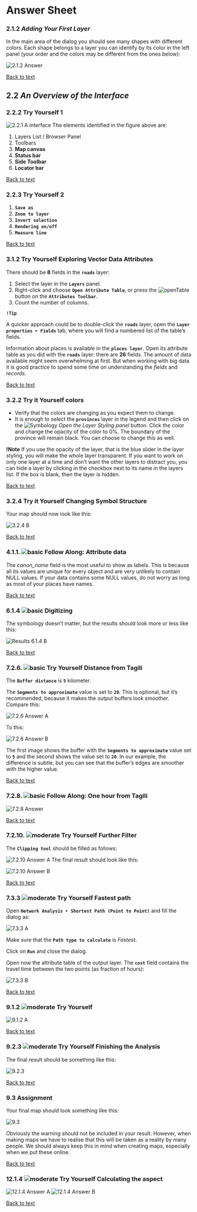# Answer Sheet
### 2.1.2 _Adding Your First Layer_
In the main area of the dialog you should see many shapes with different colors. Each shape belongs to a layer you can identify by its color in the left panel (your order and the colors may be different from the ones below):

![2.1.2 Answer](https://github.com/Toletum-Network/AutumnSchool_2020/blob/master/Screenshots/2.1.2%20Answer.png)

[Back to text](https://github.com/Toletum-Network/AutumnSchool_2020/blob/master/Training_Manual/2.%20Module:_The_Interface.md#212--try-yourself)
## 2.2 _An Overview of the Interface_
### 2.2.2 Try Yourself 1
![2.2.1 A interface](https://github.com/Toletum-Network/AutumnSchool_2020/blob/master/Screenshots/2.2.1%20A%20gui_numbered.png)
The elements identified in the figure above are:

1. Layers List / Browser Panel
2. Toolbars
3. **Map canvas**
4. **Status bar**
5. **Side Toolbar**
6. **Locator bar**

[Back to text](https://github.com/Toletum-Network/AutumnSchool_2020/blob/master/Training_Manual/2.%20Module:_The_Interface.md#222---try-yourself-1)

### 2.2.3 Try Yourself 2
1. **``Save as``**
2. **``Zoom to layer``**
3. **``Invert selection``**
4. **``Rendering on/off``**
5. **``Measure line``**

[Back to text](https://github.com/Toletum-Network/AutumnSchool_2020/blob/master/Training_Manual/2.%20Module:_The_Interface.md#223---try-yourself-2)

### 3.1.2 Try Yourself Exploring Vector Data Attributes
There should be **8** fields in the **``roads``** layer:

1. Select the layer in the **``Layers``** panel.
2. Right-click and choose **``Open Attribute Table``**, or press the ![openTable](https://github.com/Toletum-Network/AutumnSchool_2020/blob/master/Icons/mActionOpenTable.png) button on the **``Attributes Toolbar``**.
3. Count the number of columns.

**``!Tip``**

A quicker approach could be to double-click the **``roads``** layer, open the **``Layer properties ‣ Fields``** tab, where you will find a numbered list of the table’s fields.

Information about places is available in the **``places layer``**. Open its attribute table as you did with the **``roads``** layer: there are **26** fields. The amount of data available might seem overwhelming at first. But when working with big data it is good practice to spend some time on understanding the _fields_ and _records_. 

[Back to text](https://github.com/Toletum-Network/AutumnSchool_2020/blob/master/Training_Manual/3.%20Module:_Creating_a_Basic_Map.md#312--try-yourself-exploring-vector-data-attributes)

### 3.2.2 Try it Yourself colors
* Verify that the colors are changing as you expect them to change.
* It is enough to select the **``provinces``** layer in the legend and then click on the ![Symbology](https://github.com/Toletum-Network/AutumnSchool_2020/blob/master/Icons/symbology.png) _Open the Layer Styling panel_ button. Click the color and change the opacity of the color to 0%. The boundary of the province will remain black. You can choose to change this as well.

**!Note**
If you use the opacity of the layer, that is the blue slider in the layer styling, you will make the whole layer transparent.
If you want to work on only one layer at a time and don’t want the other layers to distract you, you can hide a layer by clicking in the checkbox next to its name in the layers list. If the box is blank, then the layer is hidden.

[Back to text](https://github.com/Toletum-Network/AutumnSchool_2020/blob/master/Training_Manual/3.%20Module:_Creating_a_Basic_Map.md#322--try-yourself)

### 3.2.4 Try it Yourself Changing Symbol Structure
Your map should now look like this:

![3.2.4 B](https://github.com/Toletum-Network/AutumnSchool_2020/blob/master/Screenshots/3.2.4%20A%20result%20symbology%202.png)

[Back to text](https://github.com/Toletum-Network/AutumnSchool_2020/blob/master/Training_Manual/3.%20Module:_Creating_a_Basic_Map.md#324--try-yourself)

### 4.1.1. ![basic](https://github.com/Toletum-Network/AutumnSchool_2020/blob/master/Icons/basic.png) Follow Along: Attribute data

The _canon_name_ field is the most useful to show as labels. This is because all its values are unique for every object and are very unlikely to contain NULL values. If your data contains some NULL values, do not worry as long as most of your places have names.

[Back to text](https://github.com/Toletum-Network/AutumnSchool_2020/blob/master/Training_Manual/4.%20Module:%20Classifying%20Vector%20Data.md#411--follow-along-attribute-data)

### 6.1.4 ![basic](https://github.com/Toletum-Network/AutumnSchool_2020/blob/master/Icons/basic.png) Digitizing
The symbology doesn’t matter, but the results should look more or less like this:

![Results 6.1.4 B](https://github.com/Toletum-Network/AutumnSchool_2020/blob/master/Screenshots/6.1.4%20B.png)

[Back to text](https://github.com/Toletum-Network/AutumnSchool_2020/blob/master/Training_Manual/6.%20Module:%20Creating%20Vector%20Data.md#614--try-yourself-digitizing-lines)

### 7.2.6. ![basic](https://github.com/Toletum-Network/AutumnSchool_2020/blob/master/Icons/basic.png) Try Yourself Distance from Tagili
The **``Buffer distance``** is **``5``** kilometer.

The **``Segments to approximate``** value is set to **``20``**. This is optional, but it’s recommended, because it makes the output buffers look smoother. Compare this:

![7.2.6 Answer A](https://github.com/Toletum-Network/AutumnSchool_2020/blob/master/Screenshots/7.2.6%20Answer%20A.png)

To this:

![7.2.6 Answer B](https://github.com/Toletum-Network/AutumnSchool_2020/blob/master/Screenshots/7.2.6%20Answer%20B.png)

The first image shows the buffer with the **``Segments to approximate``** value set to **``5``** and the second shows the value set to **``20``**. In our example, the difference is subtle, but you can see that the buffer’s edges are smoother with the higher value.

[Back to text](https://github.com/Toletum-Network/AutumnSchool_2020/blob/master/Training_Manual/7.%20Module:%20Vector%20Analysis.md#726--try-yourself-distance-from-tagili)

### 7.2.8. ![basic](https://github.com/Toletum-Network/AutumnSchool_2020/blob/master/Icons/basic.png) Follow Along: One hour from Tagili

![7.2.8 Answer](https://github.com/Toletum-Network/AutumnSchool_2020/blob/master/Screenshots/7.2.8%20Answer.png)

[Back to text](https://github.com/Toletum-Network/AutumnSchool_2020/blob/master/Training_Manual/7.%20Module:%20Vector%20Analysis.md#728--follow-along-one-hour-from-tagili)

### 7.2.10. ![moderate](https://github.com/Toletum-Network/AutumnSchool_2020/blob/master/Icons/moderate.png) Try Yourself Further Filter

The **``Clipping tool``** should be filled as follows:

![7.2.10 Answer A](https://github.com/Toletum-Network/AutumnSchool_2020/blob/master/Screenshots/7.2.10%20Answer%20A.png)
The final result should look like this:

![7.2.10 Answer B](https://github.com/Toletum-Network/AutumnSchool_2020/blob/master/Screenshots/7.2.10%20Answer%20B.png)

[Back to text](https://github.com/Toletum-Network/AutumnSchool_2020/blob/master/Training_Manual/7.%20Module:%20Vector%20Analysis.md#7210--try-yourself-further-filter)

### 7.3.3 ![moderate](https://github.com/Toletum-Network/AutumnSchool_2020/blob/master/Icons/moderate.png) Try Yourself Fastest path

Open **``Network Analysis ‣ Shortest Path (Point to Point)``** and fill the dialog as:

![7.3.3 A](https://github.com/Toletum-Network/AutumnSchool_2020/blob/master/Screenshots/7.3.3%20A%20fastest_path_result.png)

Make sure that the **``Path type to calculate``** is _Fastest_.

Click on **``Run``** and close the dialog.

Open now the attribute table of the output layer. The **``cost``** field contains the travel time between the two points (as fraction of hours):

![7.3.3 B](https://github.com/Toletum-Network/AutumnSchool_2020/blob/master/Screenshots/7.3.3%20B%20fastest_path_attribute.png)

[Back to text](https://github.com/Toletum-Network/AutumnSchool_2020/blob/master/Training_Manual/7.%20Module:%20Vector%20Analysis.md#733--try-yourself-fastest-path)

### 9.1.2 ![moderate](https://github.com/Toletum-Network/AutumnSchool_2020/blob/master/Icons/moderate.png) Try Yourself

![9.1.2 A](https://github.com/Toletum-Network/AutumnSchool_2020/blob/master/Screenshots/9.1.2%20A.png)

[Back to text](https://github.com/Toletum-Network/AutumnSchool_2020/blob/master/Training_Manual/9.%20Module:%20Completing%20the%20Analysis.md#912--try-yourself)

### 9.2.3 ![moderate](https://github.com/Toletum-Network/AutumnSchool_2020/blob/master/Icons/moderate.png) Try Yourself Finishing the Analysis

The final result should be something like this:

![9.2.3](https://github.com/Toletum-Network/AutumnSchool_2020/blob/master/Screenshots/9.2.3%20Answer.png)

[Back to text](https://github.com/Toletum-Network/AutumnSchool_2020/blob/master/Training_Manual/9.%20Module:%20Completing%20the%20Analysis.md#923--try-yourself-finishing-the-analysis)

### 9.3 Assignment

Your final map should look something like this: 

![9.3](https://github.com/Toletum-Network/AutumnSchool_2020/blob/master/Screenshots/9.3%20Answer.png)

Obviously the warning should not be included in your result. However, when making maps we have to realise that this will be taken as a reality by many people. We should always keep this in mind when creating maps, especially when we put these online.

[Back to text](https://github.com/Toletum-Network/AutumnSchool_2020/blob/master/Training_Manual/9.%20Module:%20Completing%20the%20Analysis.md#93-assignment)


### 12.1.4 ![moderate](https://github.com/Toletum-Network/AutumnSchool_2020/blob/master/Icons/moderate.png)  Try Yourself Calculating the aspect

![12.1.4 Answer A](https://github.com/Toletum-Network/AutumnSchool_2020/blob/master/Screenshots/12.1.4%20Answer%20A.png)
![12.1.4 Answer B](https://github.com/Toletum-Network/AutumnSchool_2020/blob/master/Screenshots/12.1.4%20Answer%20B.png)

[Back to text](https://github.com/Toletum-Network/AutumnSchool_2020/blob/master/Training_Manual/12.%20Module:_Site_Catchment.md#1214--try-yourself-Calculating-the-aspect)
